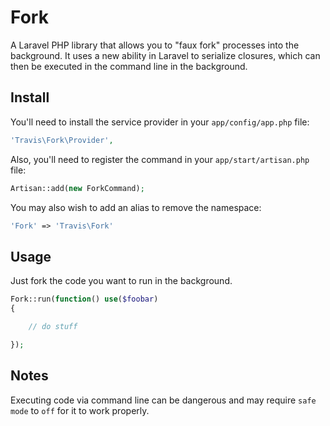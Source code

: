 # Fork

A Laravel PHP library that allows you to "faux fork" processes into the background.  It uses a new ability in Laravel to serialize closures, which can then be executed in the command line in the background.

## Install

You'll need to install the service provider in your ``app/config/app.php`` file:

```php
'Travis\Fork\Provider',
```

Also, you'll need to register the command in your ``app/start/artisan.php`` file:

```php
Artisan::add(new ForkCommand);
```

You may also wish to add an alias to remove the namespace:

```php
'Fork' => 'Travis\Fork'
```

## Usage

Just fork the code you want to run in the background.

```php
Fork::run(function() use($foobar)
{

    // do stuff

});
```

## Notes

Executing code via command line can be dangerous and may require ``safe mode`` to ``off`` for it to work properly.